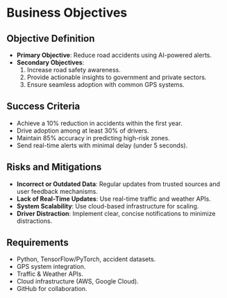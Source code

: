 
# Business Objectives

## Objective Definition
- **Primary Objective**: Reduce road accidents using AI-powered alerts.
- **Secondary Objectives**:
  1. Increase road safety awareness.
  2. Provide actionable insights to government and private sectors.
  3. Ensure seamless adoption with common GPS systems.

## Success Criteria
- Achieve a 10% reduction in accidents within the first year.
- Drive adoption among at least 30% of drivers.
- Maintain 85% accuracy in predicting high-risk zones.
- Send real-time alerts with minimal delay (under 5 seconds).

## Risks and Mitigations
- **Incorrect or Outdated Data**: Regular updates from trusted sources and user feedback mechanisms.
- **Lack of Real-Time Updates**: Use real-time traffic and weather APIs.
- **System Scalability**: Use cloud-based infrastructure for scaling.
- **Driver Distraction**: Implement clear, concise notifications to minimize distractions.

## Requirements
- Python, TensorFlow/PyTorch, accident datasets.
- GPS system integration.
- Traffic & Weather APIs.
- Cloud infrastructure (AWS, Google Cloud).
- GitHub for collaboration.

